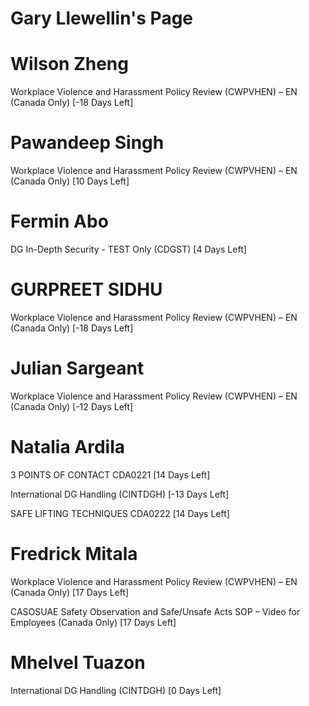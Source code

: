 # Gary Llewellin's Page




# Wilson Zheng


Workplace Violence and Harassment Policy Review (CWPVHEN) – EN (Canada Only) [-18 Days Left]



# Pawandeep Singh


Workplace Violence and Harassment Policy Review (CWPVHEN) – EN (Canada Only) [10 Days Left]



# Fermin Abo


DG In-Depth Security - TEST Only (CDGST) [4 Days Left]



# GURPREET SIDHU


Workplace Violence and Harassment Policy Review (CWPVHEN) – EN (Canada Only) [-18 Days Left]



# Julian Sargeant


Workplace Violence and Harassment Policy Review (CWPVHEN) – EN (Canada Only) [-12 Days Left]



# Natalia Ardila


3 POINTS OF CONTACT CDA0221 [14 Days Left]

International DG Handling (CINTDGH) [-13 Days Left]

SAFE LIFTING TECHNIQUES CDA0222 [14 Days Left]



# Fredrick Mitala


Workplace Violence and Harassment Policy Review (CWPVHEN) – EN (Canada Only) [17 Days Left]

CASOSUAE Safety Observation and Safe/Unsafe Acts SOP – Video for Employees (Canada Only) [17 Days Left]



# Mhelvel Tuazon


International DG Handling (CINTDGH) [0 Days Left]



